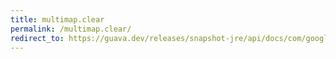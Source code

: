 ```yaml
---
title: multimap.clear
permalink: /multimap.clear/
redirect_to: https://guava.dev/releases/snapshot-jre/api/docs/com/google/common/collect/Multimap.html#clear--
---
```

